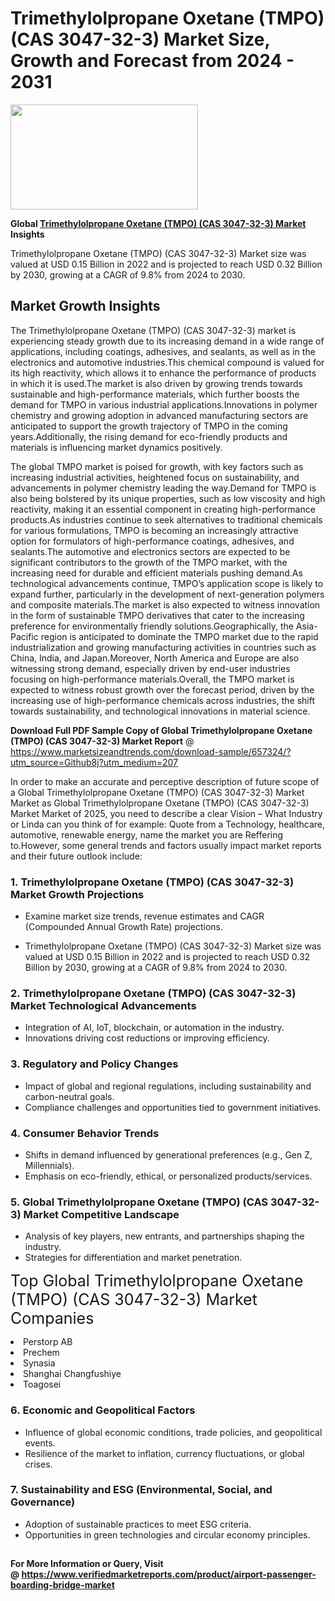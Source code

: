 <H1>Trimethylolpropane Oxetane (TMPO) (CAS 3047-32-3) Market Size, Growth and Forecast from 2024 - 2031</H1><img class="aligncenter size-medium wp-image-584254" src="https://thirdeyenews.in/wp-content/uploads/2024/09/Global-Market-Research-300x168.jpeg" alt="" width="300" height="168" /><p><strong>Global&nbsp;<a href="https://www.marketsizeandtrends.com/download-sample/657324/?utm_source=Github8j?utm_medium=207">Trimethylolpropane Oxetane (TMPO) (CAS 3047-32-3) Market</a> Insights</strong></p><p>Trimethylolpropane Oxetane (TMPO) (CAS 3047-32-3) Market size was valued at USD 0.15 Billion in 2022 and is projected to reach USD 0.32 Billion by 2030, growing at a CAGR of 9.8% from 2024 to 2030.</p><p><h2>Market Growth Insights</h2> <p>The Trimethylolpropane Oxetane (TMPO) (CAS 3047-32-3) market is experiencing steady growth due to its increasing demand in a wide range of applications, including coatings, adhesives, and sealants, as well as in the electronics and automotive industries.This chemical compound is valued for its high reactivity, which allows it to enhance the performance of products in which it is used.The market is also driven by growing trends towards sustainable and high-performance materials, which further boosts the demand for TMPO in various industrial applications.Innovations in polymer chemistry and growing adoption in advanced manufacturing sectors are anticipated to support the growth trajectory of TMPO in the coming years.Additionally, the rising demand for eco-friendly products and materials is influencing market dynamics positively.</p> <p>The global TMPO market is poised for growth, with key factors such as increasing industrial activities, heightened focus on sustainability, and advancements in polymer chemistry leading the way.Demand for TMPO is also being bolstered by its unique properties, such as low viscosity and high reactivity, making it an essential component in creating high-performance products.As industries continue to seek alternatives to traditional chemicals for various formulations, TMPO is becoming an increasingly attractive option for formulators of high-performance coatings, adhesives, and sealants.The automotive and electronics sectors are expected to be significant contributors to the growth of the TMPO market, with the increasing need for durable and efficient materials pushing demand.As technological advancements continue, TMPO’s application scope is likely to expand further, particularly in the development of next-generation polymers and composite materials.The market is also expected to witness innovation in the form of sustainable TMPO derivatives that cater to the increasing preference for environmentally friendly solutions.Geographically, the Asia-Pacific region is anticipated to dominate the TMPO market due to the rapid industrialization and growing manufacturing activities in countries such as China, India, and Japan.Moreover, North America and Europe are also witnessing strong demand, especially driven by end-user industries focusing on high-performance materials.Overall, the TMPO market is expected to witness robust growth over the forecast period, driven by the increasing use of high-performance chemicals across industries, the shift towards sustainability, and technological innovations in material science.</p> <p></p><p><span class=""><strong>Download Full PDF Sample Copy of Global Trimethylolpropane Oxetane (TMPO) (CAS 3047-32-3) Market Report</strong> @ <a href="https://www.marketsizeandtrends.com/download-sample/657324/?utm_source=Github8j?utm_medium=207" target="_blank">https://www.marketsizeandtrends.com/download-sample/657324/?utm_source=Github8j?utm_medium=207</a></span></p><p>In order to make an accurate and perceptive description of future scope of a Global&nbsp;Trimethylolpropane Oxetane (TMPO) (CAS 3047-32-3) Market Market as Global&nbsp;Trimethylolpropane Oxetane (TMPO) (CAS 3047-32-3) Market Market of 2025, you need to describe a clear Vision &ndash; What Industry or Linda can you think of for example: Quote from a Technology, healthcare, automotive, renewable energy, name the market you are Reffering to.However, some general trends and factors usually impact market reports and their future outlook include:</p><h3>1.&nbsp;<strong>Trimethylolpropane Oxetane (TMPO) (CAS 3047-32-3) Market Growth Projections</strong></h3><ul><li>Examine market size trends, revenue estimates and CAGR (Compounded Annual Growth Rate) projections.</li><li><p>Trimethylolpropane Oxetane (TMPO) (CAS 3047-32-3) Market size was valued at USD 0.15 Billion in 2022 and is projected to reach USD 0.32 Billion by 2030, growing at a CAGR of 9.8% from 2024 to 2030.</p></li></ul><h3>2.&nbsp;<strong>Trimethylolpropane Oxetane (TMPO) (CAS 3047-32-3) Market Technological Advancements</strong></h3><ul><li>Integration of AI, IoT, blockchain, or automation in the industry.</li><li>Innovations driving cost reductions or improving efficiency.</li></ul><h3>3.&nbsp;<strong>Regulatory and Policy Changes</strong></h3><ul><li>Impact of global and regional regulations, including sustainability and carbon-neutral goals.</li><li>Compliance challenges and opportunities tied to government initiatives.</li></ul><h3>4.&nbsp;<strong>Consumer Behavior Trends</strong></h3><ul><li>Shifts in demand influenced by generational preferences (e.g., Gen Z, Millennials).</li><li>Emphasis on eco-friendly, ethical, or personalized products/services.</li></ul><h3>5.&nbsp;<strong>Global Trimethylolpropane Oxetane (TMPO) (CAS 3047-32-3) Market Competitive Landscape</strong></h3><ul><li>Analysis of key players, new entrants, and partnerships shaping the industry.</li><li>Strategies for differentiation and market penetration.</li></ul><p data-pm-slice="1 1 []"><span style="color: inherit; font-family: inherit; font-size: 25px;">Top Global Trimethylolpropane Oxetane (TMPO) (CAS 3047-32-3) Market Companies</span></p><div class="" data-test-id=""><p><li>Perstorp AB</li><li> Prechem</li><li> Synasia</li><li> Shanghai Changfushiye</li><li> Toagosei</li></p></div><h3>6.&nbsp;<strong>Economic and Geopolitical Factors</strong></h3><ul><li>Influence of global economic conditions, trade policies, and geopolitical events.</li><li>Resilience of the market to inflation, currency fluctuations, or global crises.</li></ul><h3>7.&nbsp;<strong>Sustainability and ESG (Environmental, Social, and Governance)</strong></h3><ul><li>Adoption of sustainable practices to meet ESG criteria.</li><li>Opportunities in green technologies and circular economy principles.</li></ul><h2><strong style="font-size: 14px;">For More Information or Query, Visit @&nbsp;</strong><a style="background-color: #ffffff; font-size: 14px;" href="https://www.marketsizeandtrends.com/report/trimethylolpropane-oxetane-tmpo-cas-3047-32-3-market/" target="_blank">https://www.verifiedmarketreports.com/product/airport-passenger-boarding-bridge-market</a></h2>